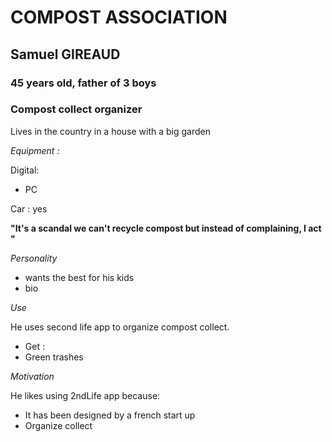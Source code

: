 # COMPOST ASSOCIATION
## Samuel GIREAUD
### 45 years old, father of 3 boys
### Compost collect organizer

Lives in the country in a house with a big garden

*Equipment :*

Digital:
* PC

Car : yes

**"It's a scandal we can't recycle compost but instead of complaining, I act "**

*Personality*
* wants the best for his kids
* bio

*Use*

He uses second life app to organize compost collect. 

* Get : 
 * Green trashes
 
*Motivation*

He likes using 2ndLife app because:
 * It has been designed by a french start up
 * Organize collect




